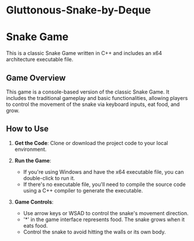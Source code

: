 # Gluttonous-Snake-by-Deque
# Snake Game

This is a classic Snake Game written in C++ and includes an x64 architecture executable file.

## Game Overview

This game is a console-based version of the classic Snake Game. It includes the traditional gameplay and basic functionalities, allowing players to control the movement of the snake via keyboard inputs, eat food, and grow.

## How to Use

1. **Get the Code**:
   Clone or download the project code to your local environment.

2. **Run the Game**:
   - If you're using Windows and have the x64 executable file, you can double-click to run it.
   - If there's no executable file, you'll need to compile the source code using a C++ compiler to generate the executable.

3. **Game Controls**:
   - Use arrow keys or WSAD to control the snake's movement direction.
   - '*' in the game interface represents food. The snake grows when it eats food.
   - Control the snake to avoid hitting the walls or its own body.
